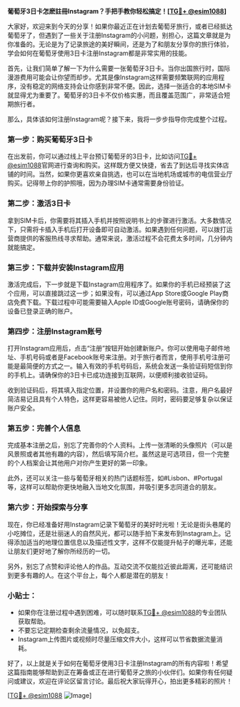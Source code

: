 **葡萄牙3日卡怎麽註冊Instagram？手把手教你轻松搞定！[[TG💪+ @esim1088](https://t.me/s/esim1088)]**

大家好，欢迎来到今天的分享！如果你最近正在计划去葡萄牙旅行，或者已经抵达葡萄牙了，但遇到了一些关于注册Instagram的小问题，别担心，这篇文章就是为你准备的。无论是为了记录旅途的美好瞬间，还是为了和朋友分享你的旅行体验，学会如何在葡萄牙使用3日卡注册Instagram都是非常实用的技能。

首先，让我们简单了解一下为什么需要一张葡萄牙3日卡。当你出国旅行时，国际漫游费用可能会让你望而却步。尤其是像Instagram这样需要频繁联网的应用程序，没有稳定的网络支持会让你感到非常不便。因此，选择一张适合的本地SIM卡就显得尤为重要了。葡萄牙的3日卡不仅价格实惠，而且覆盖范围广，非常适合短期旅行者。

那么，具体该如何注册Instagram呢？接下来，我将一步步指导你完成整个过程。

### 第一步：购买葡萄牙3日卡

在出发前，你可以通过线上平台预订葡萄牙的3日卡，比如访问[TG💪+ @esim1088](https://t.me/s/esim1088)官网进行查询和购买。这样既方便又快捷，省去了到达后寻找实体店铺的时间。当然，如果你更喜欢亲自挑选，也可以在当地机场或城市的电信营业厅购买。记得带上你的护照哦，因为办理SIM卡通常需要身份验证。

### 第二步：激活3日卡

拿到SIM卡后，你需要将其插入手机并按照说明书上的步骤进行激活。大多数情况下，只需将卡插入手机后打开设备即可自动激活。如果遇到任何问题，可以拨打运营商提供的客服热线寻求帮助。通常来说，激活过程不会花费太多时间，几分钟内就能搞定。

### 第三步：下载并安装Instagram应用

激活完成后，下一步就是下载Instagram应用程序了。如果你的手机已经预装了这个应用，可以直接跳过这一步；如果没有，可以通过App Store或Google Play商店免费下载。下载过程中可能需要输入Apple ID或Google账号密码，请确保你的设备已登录正确的账户。

### 第四步：注册Instagram账号

打开Instagram应用后，点击“注册”按钮开始创建新账户。你可以使用电子邮件地址、手机号码或者是Facebook账号来注册。对于旅行者而言，使用手机号注册可能是最简便的方式之一。输入有效的手机号码后，系统会发送一条验证码短信到你的手机上。请确保你的3日卡已成功连接到互联网，以便顺利接收验证码。

收到验证码后，将其填入指定位置，并设置你的用户名和密码。注意，用户名最好简洁易记且具有个人特色，这样更容易被他人记住。同时，密码要足够复杂以保证账户安全。

### 第五步：完善个人信息

完成基本注册之后，别忘了完善你的个人资料。上传一张清晰的头像照片（可以是风景照或者其他有趣的内容），然后填写简介栏。虽然这是可选项目，但一个完整的个人档案会让其他用户对你产生更好的第一印象。

此外，还可以关注一些与葡萄牙相关的热门话题标签，如#Lisbon、#Portugal等，这样可以帮助你更快地融入当地文化氛围，并吸引更多志同道合的朋友。

### 第六步：开始探索与分享

现在，你已经准备好用Instagram记录下葡萄牙的美好时光啦！无论是街头巷尾的小吃摊位，还是壮丽迷人的自然风光，都可以随手拍下来发布到Instagram上。记得添加适当的地理位置信息以及描述性文字，这样不仅能提升帖子的曝光率，还能让朋友们更好地了解你所经历的一切。

另外，别忘了点赞和评论他人的作品。互动交流不仅能拉近彼此距离，还可能结识到更多有趣的人。在这个平台上，每个人都是潜在的朋友！

### 小贴士：

- 如果你在注册过程中遇到困难，可以随时联系[TG💪+ @esim1088](https://t.me/s/esim1088)的专业团队获取帮助。
- 不要忘记定期检查剩余流量情况，以免超支。
- Instagram上传图片或视频时尽量压缩文件大小，这样可以节省数据流量消耗。

好了，以上就是关于如何在葡萄牙使用3日卡注册Instagram的所有内容啦！希望这篇指南能够帮助到正在筹备或正在进行葡萄牙之旅的小伙伴们。如果你有任何疑问或建议，欢迎在评论区留言讨论。最后祝大家玩得开心，拍出更多精彩的照片！

[[TG💪+ @esim1088](https://t.me/s/esim1088) ![Image](https://i.postimg.cc/4NQfJmqS/Snipaste-2025-05-13-00-14-12.png)]